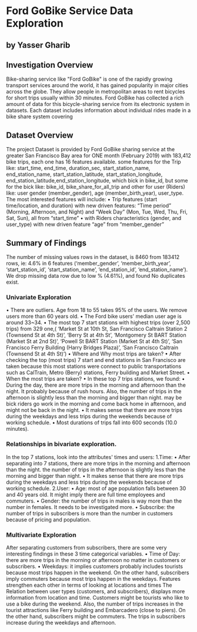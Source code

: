 # Ford GoBike Service Data Exploration
## by Yasser Gharib
## Investigation Overview
Bike-sharing service like "Ford GoBike" is one of the rapidly growing transport services around the world, it has gained popularity in major cities across the globe. They allow people in metropolitan areas to rent bicycles for short trips usually within 30 minutes. Ford GoBike has collected a rich amount of data for this bicycle-sharing service from its electronic system in datasets. Each dataset includes information about individual rides made in a bike share system covering 
## Dataset Overview 
The project Dataset is provided by Ford GoBike sharing service at the greater San Francisco Bay area for ONE month (February 2019) with 183,412 bike trips, each one has 16 features available. some features for the Trip like: start_time, end_time, duration_sec, start_station_name, end_station_name, start_station_latitude, start_station_longitude, end_station_latitude,end_station_longitude, which bick in bike_id, but some for the bick like: bike_id, bike_share_for_all_trip and other for user (Riders) like: user gender (member_gender), age (member_birth_year), user_type.
The most interested features will include:
•	Trip features (start time/location, and duration) with new driven features: “Time period” (Morning, Afternoon, and Night) and “Week Day” (Mon, Tue, Wed, Thu, Fri, Sat, Sun), all from “start_time”
•	with Riders characteristics (gender, and user_type) with new driven feature “age” from “member_gender”

## Summary of Findings
The number of missing values rows in the dataset, is 8460 from 183412 rows, ie: 4.6% in 6 features (‘member_gender’, ‘member_birth_year’, ‘start_station_id’, ‘start_station_name’, ‘end_station_id’, ‘end_station_name’). We drop missing data row due to low % (4.61%), and found No duplicates exist.
### Univariate Exploration
•	There are outliers. Age from 18 to 55 takes 95% of the users. We remove users more than 60 years old.
•	The Ford bike users' median user age is around 33~34.
•	The most top 7 start stations with highest trips (over 2,500 trips) from 329 one,( ‘Market St at 10th St, San Francisco Caltrain Station 2 (Townsend St at 4th St)’, ‘Berry St at 4th St’, ‘Montgomery St BART Station (Market St at 2nd St)’, ‘Powell St BART Station (Market St at 4th St)’, ‘San Francisco Ferry Building (Harry Bridges Plaza)’, ‘San Francisco Caltrain (Townsend St at 4th St)’)
•	Where and Why most trips are taken?
•	After checking the top (most trips) 7 start and end stations in San Francisco are taken because this most stations were connect to public transportations such as CalTrain, Metro (Berry) stations, Ferry building and Market Street.
•	When the most trips are taken?
•	In these top 7 trips stations, we found:
•	During the day, there are more trips in the morning and afternoon than the night. It probably because of rush hours. Also, the number of trips in the afternoon is slightly less than the morning and bigger than night. may be bick riders go work in the morning and come back home in afternoon, and might not be back in the night.
•	It makes sense that there are more trips during the weekdays and less trips during the weekends because of working schedule.
•	Most durations of trips fall into 600 seconds (10.0 minutes).
### Relationships in bivariate exploration.
In the top 7 stations, look into the attributes' times and users:
1.Time:
•	After separating into 7 stations, there are more trips in the morning and afternoon than the night. the number of trips in the afternoon is slightly less than the morning and bigger than night.
•	It makes sense that there are more trips during the weekdays and less trips during the weekends because of working schedule.
2.User:
•	Age: most of age population falls between 30 and 40 years old. It might imply there are full time employees and commuters.
•	Gender: the number of trips in males is way more than the number in females. It needs to be investigated more.
•	Subscribe: the number of trips in subscribers is more than the number in customers because of pricing and population.
### Multivariate Exploration
After separating customers from subscribers, there are some very interesting findings in these 3 time categorical variables.
•	Time of Day: there are more trips in the morning or afternoon no matter in customers or subscribers.
•	Weekdays: it implies customers probably includes tourists because most trips happen in the weekend. On the other hand, subscribers imply commuters because most trips happen in the weekdays.
Features strengthen each other in terms of looking at locations and times
The Relation between user types (customers, and subscribers), displays more information from location and time. Customers might be tourists who like to use a bike during the weekend. Also, the number of trips increases in the tourist attractions like Ferry building and Embarcadero (close to piers). On the other hand, subscribers might be commuters. The trips in subscribers increase during the weekdays and afternoon.

